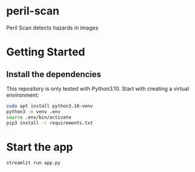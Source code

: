 # peril-scan
Peril Scan detects hazards in images

# Getting Started

## Install the dependencies
This repository is only tested with Python3.10. Start with creating a virtual environment:
```bash
sudo apt install python3.10-venv
python3 -m venv .env
source .env/bin/activate
pip3 install -r requirements.txt
```

# Start the app

```bash
streamlit run app.py
```
